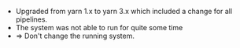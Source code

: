 - Upgraded from yarn 1.x to yarn 3.x which included a change for all pipelines.
- The system was not able to run for quite some time
- => Don't change the running system.
